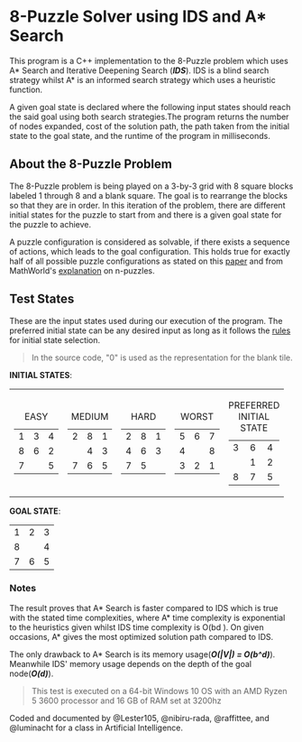 # 8-Puzzle Solver using IDS and A\* Search

This program is a C++ implementation to the 8-Puzzle problem which uses A\* Search
and Iterative Deepening Search (**_IDS_**). IDS is a blind search strategy whilst A\* is an
informed search strategy which uses a heuristic function.

A given goal state is declared where the following input states should reach the said
goal using both search strategies.The program returns the number of nodes expanded, cost
of the solution path, the path taken from the initial state to the goal state, and
the runtime of the program in milliseconds.

## About the 8-Puzzle Problem

The 8-Puzzle problem is being played on a 3-by-3 grid with 8 square blocks labeled 1
through 8 and a blank square. The goal is to rearrange the blocks so that they are in
order. In this iteration of the problem, there are different initial states for the puzzle to
start from and there is a given goal state for the puzzle to achieve.

A puzzle configuration is considered as solvable, if there exists a sequence of actions,
which leads to the goal configuration. This holds true for exactly half of all possible puzzle
configurations as stated on this [paper](https://mediatum.ub.tum.de/doc/1283911/1283911.pdf) and from MathWorld's [explanation](https://mathworld.wolfram.com/15Puzzle.html) on n-puzzles.

## Test States

These are the input states used during our execution of the program. The preferred initial
state can be any desired input as long as it follows the [rules](https://www.geeksforgeeks.org/check-instance-8-puzzle-solvable/) for initial state selection.

> In the source code, "0" is used as the representation for the blank tile.

**INITIAL STATES**:

<table>
  <tr>
    <td>
      <table>
        <caption>EASY</caption>
        <tr>
          <td>1</td>
          <td>3</td>
          <td>4</td>
        </tr>
        <tr>
          <td>8</td>
          <td>6</td>
          <td>2</td>
        </tr>
        <tr>
          <td>7</td>
          <td> </td>
          <td>5</td>
        </tr>
      </table>
    </td>
    <td>
      <table>
        <caption>MEDIUM</caption>
        <tr>
          <td>2</td>
          <td>8</td>
          <td>1</td>
        </tr>
        <tr>
          <td> </td>
          <td>4</td>
          <td>3</td>
        </tr>
        <tr>
          <td>7</td>
          <td>6</td>
          <td>5</td>
        </tr>
      </table>
    </td>
    <td>
      <table>
        <caption>HARD</caption>
        <tr>
          <td>2</td>
          <td>8</td>
          <td>1</td>
        </tr>
        <tr>
          <td>4</td>
          <td>6</td>
          <td>3</td>
        </tr>
        <tr>
          <td>7</td>
          <td>5</td>
          <td> </td>
        </tr>
      </table>
    </td>
    <td>
      <table>
        <caption>WORST</caption>
        <tr>
          <td>5</td>
          <td>6</td>
          <td>7</td>
        </tr>
        <tr>
          <td>4</td>
          <td> </td>
          <td>8</td>
        </tr>
        <tr>
          <td>3</td>
          <td>2</td>
          <td>1</td>
        </tr>
      </table>
    </td>
    <td>
    <table>
        <caption>PREFERRED INITIAL 
          STATE</caption>
        <tr>
          <td>3</td>
          <td>6</td>
          <td>4</td>
        </tr>
        <tr>
          <td> </td>
          <td>1</td>
          <td>2</td>
        </tr>
        <tr>
          <td>8</td>
          <td>7</td>
          <td>5</td>
        </tr>
      </table>
    </td>
  </tr>
</table>

**GOAL STATE**:

<table>
  <tr>
    <td>1</td>
    <td>2</td>
    <td>3</td>
  </tr>
  <tr>
    <td>8</td>
    <td> </td>
    <td>4</td>
  </tr>
  <tr>
    <td>7</td>
    <td>6</td>
    <td>5</td>
  </tr>
</table>

### Notes

The result proves that A* Search is faster compared to IDS which is true with the stated
time complexities, where A* time complexity is exponential to the heuristics given whilst
IDS time complexity is O(bd ). On given occasions, A\* gives the most optimized solution
path compared to IDS.

The only drawback to A\* Search is its memory usage(**_O(|V|) = O(b^d)_**). Meanwhile IDS' memory
usage depends on the depth of the goal node(**_O(d)_**).

> This test is executed on a 64-bit Windows 10 OS with an AMD Ryzen 5 3600
> processor and 16 GB of RAM set at 3200hz

Coded and documented by @Lester105, @nibiru-rada, @raffittee, and @luminacht for a class
in Artificial Intelligence.
